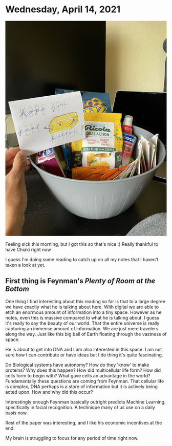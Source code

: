 # Wednesday, April 14, 2021

![](chiaki_basket.jpeg)

Feeling sick this morning, but I got this so that's nice :)
Really thankful to have Chiaki right now

I guess I'm doing some reading to catch up on all my notes
that I haven't taken a look at yet. 

## First thing is Feynman's *Plenty of Room at the Bottom*

One thing I find interesting about this reading so far is
that to a large degree we have exactly what he is talking
about here. With digital we are able to etch an 
enormous amount of information into a tiny space. However
as he notes, even this is massive compared to what he 
is talking about. I guess it's really to say the beauty
of our world. That the entire universe is really capturing
an immense amount of information. We are just mere
travelers along the way. Just like this big ball of Earth
floating through the vastness of space. 

He is about to get into DNA and I am also interested in
this space. I am not sure how I can contribute or have
ideas but I do thing it's quite fascinating. 

Do Biological systems have autonomy? How do they
'know' to make proteins? Why does this happen?
How did multicellular life form? How did cells
form to begin with? What gave cells an advantage
in the world? Fundamentally these questions are coming
from Feynman. That cellular life is complex, DNA
perhaps is a store of information but it is 
actively being acted upon. How and why did this
occur?

Interestingly enough Feynman basically outright predicts
Machine Learning, specifically in facial recognition. 
A technique many of us use on a daily basis now.

Rest of the paper was interesting, and I like his 
economic incentives at the end. 

My brain is struggling to focus for any period of time right now. 